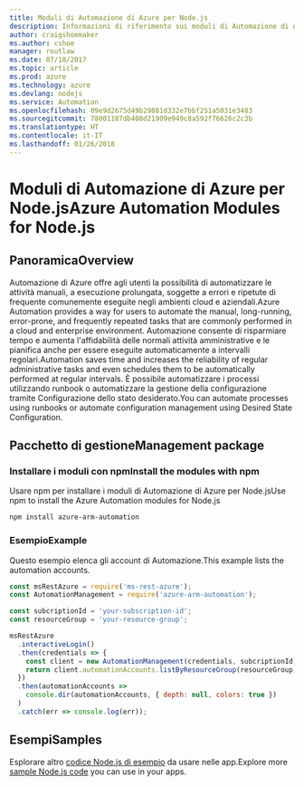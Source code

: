 ```yaml
---
title: Moduli di Automazione di Azure per Node.js
description: Informazioni di riferimento sui moduli di Automazione di Azure per Node.js
author: craigshoemaker
ms.author: cshoe
manager: routlaw
ms.date: 07/18/2017
ms.topic: article
ms.prod: azure
ms.technology: azure
ms.devlang: nodejs
ms.service: Automation
ms.openlocfilehash: 09e9d2675d49b29881d332e7bbf251a5031e3483
ms.sourcegitcommit: 78001187db408d21909e949c8a592f76626c2c3b
ms.translationtype: HT
ms.contentlocale: it-IT
ms.lasthandoff: 01/26/2018
---
```

# <a name="azure-automation-modules-for-nodejs"></a><span data-ttu-id="18a5a-103">Moduli di Automazione di Azure per Node.js</span><span class="sxs-lookup"><span data-stu-id="18a5a-103">Azure Automation Modules for Node.js</span></span>

## <a name="overview"></a><span data-ttu-id="18a5a-104">Panoramica</span><span class="sxs-lookup"><span data-stu-id="18a5a-104">Overview</span></span>

<span data-ttu-id="18a5a-105">Automazione di Azure offre agli utenti la possibilità di automatizzare le attività manuali, a esecuzione prolungata, soggette a errori e ripetute di frequente comunemente eseguite negli ambienti cloud e aziendali.</span><span class="sxs-lookup"><span data-stu-id="18a5a-105">Azure Automation provides a way for users to automate the manual, long-running, error-prone, and frequently repeated tasks that are commonly performed in a cloud and enterprise environment.</span></span> <span data-ttu-id="18a5a-106">Automazione consente di risparmiare tempo e aumenta l'affidabilità delle normali attività amministrative e le pianifica anche per essere eseguite automaticamente a intervalli regolari.</span><span class="sxs-lookup"><span data-stu-id="18a5a-106">Automation saves time and increases the reliability of regular administrative tasks and even schedules them to be automatically performed at regular intervals.</span></span> <span data-ttu-id="18a5a-107">È possibile automatizzare i processi utilizzando runbook o automatizzare la gestione della configurazione tramite Configurazione dello stato desiderato.</span><span class="sxs-lookup"><span data-stu-id="18a5a-107">You can automate processes using runbooks or automate configuration management using Desired State Configuration.</span></span>

## <a name="management-package"></a><span data-ttu-id="18a5a-108">Pacchetto di gestione</span><span class="sxs-lookup"><span data-stu-id="18a5a-108">Management package</span></span>

### <a name="install-the-modules-with-npm"></a><span data-ttu-id="18a5a-109">Installare i moduli con npm</span><span class="sxs-lookup"><span data-stu-id="18a5a-109">Install the modules with npm</span></span>

<span data-ttu-id="18a5a-110">Usare npm per installare i moduli di Automazione di Azure per Node.js</span><span class="sxs-lookup"><span data-stu-id="18a5a-110">Use npm to install the Azure Automation modules for Node.js</span></span>

```bash
npm install azure-arm-automation
```

### <a name="example"></a><span data-ttu-id="18a5a-111">Esempio</span><span class="sxs-lookup"><span data-stu-id="18a5a-111">Example</span></span>

<span data-ttu-id="18a5a-112">Questo esempio elenca gli account di Automazione.</span><span class="sxs-lookup"><span data-stu-id="18a5a-112">This example lists the automation accounts.</span></span>

```javascript
const msRestAzure = require('ms-rest-azure');
const AutomationManagement = require('azure-arm-automation');

const subcriptionId = 'your-subscription-id';
const resourceGroup = 'your-resource-group';

msRestAzure
  .interactiveLogin()
  .then(credentials => {
    const client = new AutomationManagement(credentials, subcriptionId);
    return client.automationAccounts.listByResourceGroup(resourceGroup);
  })
  .then(automationAccounts =>
    console.dir(automationAccounts, { depth: null, colors: true })
  )
  .catch(err => console.log(err));

```

## <a name="samples"></a><span data-ttu-id="18a5a-113">Esempi</span><span class="sxs-lookup"><span data-stu-id="18a5a-113">Samples</span></span>

<span data-ttu-id="18a5a-114">Esplorare altro [codice Node.js di esempio](https://azure.microsoft.com/resources/samples/?platform=nodejs) da usare nelle app.</span><span class="sxs-lookup"><span data-stu-id="18a5a-114">Explore more [sample Node.js code](https://azure.microsoft.com/resources/samples/?platform=nodejs) you can use in your apps.</span></span>
